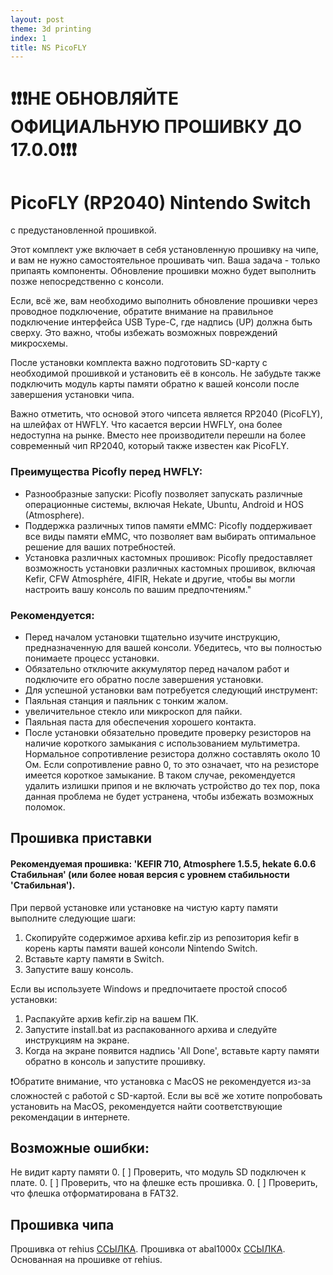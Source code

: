 ```yaml
---
layout: post
theme: 3d printing
index: 1
title: NS PicoFLY
---
```


# ❗❗❗НЕ ОБНОВЛЯЙТЕ ОФИЦИАЛЬНУЮ ПРОШИВКУ ДО 17.0.0❗❗❗

# PicoFLY (RP2040) Nintendo Switch 

с предустановленной прошивкой.

Этот комплект уже включает в себя установленную прошивку на чипе, и вам не нужно самостоятельное прошивать чип. Ваша задача - только припаять компоненты. Обновление прошивки можно будет выполнить позже непосредственно с консоли.

Если, всё же, вам необходимо выполнить обновление прошивки через проводное подключение, обратите внимание на правильное подключение интерфейса USB Type-C, где надпись (UP) должна быть сверху. Это важно, чтобы избежать возможных повреждений микросхемы.

После установки комплекта важно подготовить SD-карту с необходимой прошивкой и установить её в консоль. Не забудьте также подключить модуль карты памяти обратно к вашей консоли после завершения установки чипа.

Важно отметить, что основой этого чипсета является RP2040 (PicoFLY), на шлейфах от HWFLY. Что касается версии HWFLY, она более недоступна на рынке. Вместо нее производители перешли на более современный чип RP2040, который также известен как PicoFLY.

### Преимущества Picofly перед HWFLY:
* Разнообразные запуски: Picofly позволяет запускать различные операционные системы, включая Hekate, Ubuntu, Android и HOS (Atmosphere).
* Поддержка различных типов памяти eMMC: Picofly поддерживает все виды памяти eMMC, что позволяет вам выбирать оптимальное решение для ваших потребностей.
* Установка различных кастомных прошивок: Picofly предоставляет возможность установки различных кастомных прошивок, включая Kefir, CFW Atmosphére, 4IFIR, Hekate и другие, чтобы вы могли настроить вашу консоль по вашим предпочтениям."

### Рекомендуется:
* Перед началом установки тщательно изучите инструкцию, предназначенную для вашей консоли. Убедитесь, что вы полностью понимаете процесс установки.
* Обязательно отключите аккумулятор перед началом работ и подключите его обратно после завершения установки.
* Для успешной установки вам потребуется следующий инструмент:
* Паяльная станция и паяльник с тонким жалом.
* увеличительное стекло или микроскоп для пайки.
* Паяльная паста для обеспечения хорошего контакта.
* После установки обязательно проведите проверку резисторов на наличие короткого замыкания с использованием мультиметра. Нормальное сопротивление резистора должно составлять около 10 Ом. Если сопротивление равно 0, то это означает, что на резисторе имеется короткое замыкание. В таком случае, рекомендуется удалить излишки припоя и не включать устройство до тех пор, пока данная проблема не будет устранена, чтобы избежать возможных поломок.

## Прошивка приставки

#### Рекомендуемая прошивка: 'KEFIR 710, Atmosphere 1.5.5, hekate 6.0.6 Стабильная' (или более новая версия с уровнем стабильности 'Стабильная').

При первой установке или установке на чистую карту памяти выполните следующие шаги:
1. Скопируйте содержимое архива kefir.zip из репозитория kefir в корень карты памяти вашей консоли Nintendo Switch.
2. Вставьте карту памяти в Switch.
3. Запустите вашу консоль.

Если вы используете Windows и предпочитаете простой способ установки:

1. Распакуйте архив kefir.zip на вашем ПК.
2. Запустите install.bat из распакованного архива и следуйте инструкциям на экране.
3. Когда на экране появится надпись 'All Done', вставьте карту памяти обратно в консоль и запустите прошивку.

    
❗️Обратите внимание, что установка с MacOS не рекомендуется из-за сложностей с работой с SD-картой. Если вы всё же хотите попробовать установить на MacOS, рекомендуется найти соответствующие рекомендации в интернете.

## Возможные ошибки:
Не видит карту памяти
0. [ ] Проверить, что модуль SD подключен к плате.
0. [ ] Проверить, что на флешке есть прошивка.
0. [ ] Проверить, что флешка отформатирована в FAT32.


## Прошивка чипа 

Прошивка от rehius [ССЫЛКА](https://github.com/rehius/usk/releases).
Прошивка от abal1000x [ССЫЛКА](https://github.com/abal1000x/usk/tree/abal_version). Основанная на прошивке от rehius.



